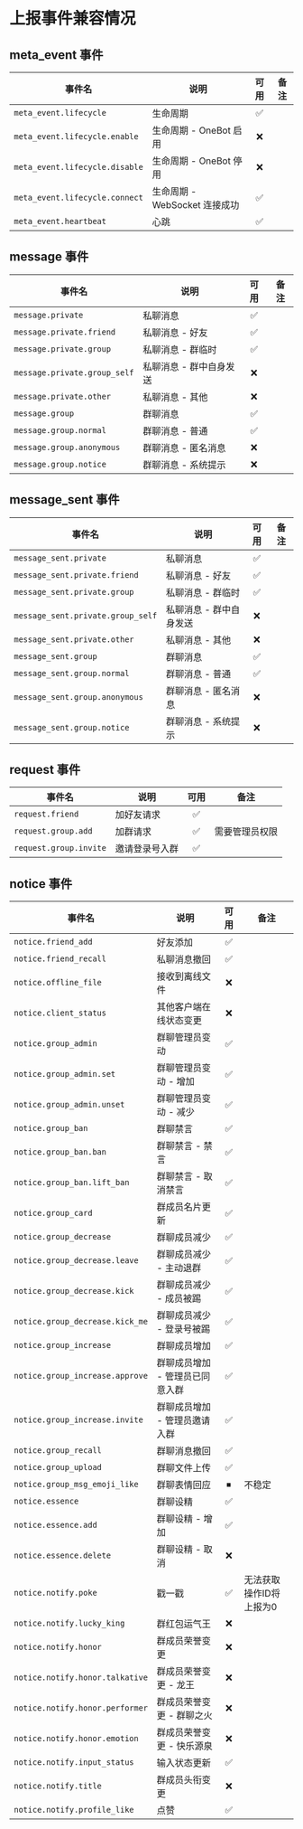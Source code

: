 # 上报事件兼容情况

## meta_event 事件

| 事件名                         | 说明                          | 可用  | 备注 |
| ------------------------------ | ----------------------------- | :---: | ---- |
| `meta_event.lifecycle`         | 生命周期                      |   ✅   |      |
| `meta_event.lifecycle.enable`  | 生命周期 - OneBot 启用        |   ❌   |      |
| `meta_event.lifecycle.disable` | 生命周期 - OneBot 停用        |   ❌   |      |
| `meta_event.lifecycle.connect` | 生命周期 - WebSocket 连接成功 |   ✅   |      |
| `meta_event.heartbeat`         | 心跳                          |   ✅   |      |

## message 事件

| 事件名                       | 说明                    | 可用  | 备注 |
| ---------------------------- | ----------------------- | :---: | ---- |
| `message.private`            | 私聊消息                |   ✅   |      |
| `message.private.friend`     | 私聊消息 - 好友         |   ✅   |      |
| `message.private.group`      | 私聊消息 - 群临时       |   ✅   |      |
| `message.private.group_self` | 私聊消息 - 群中自身发送 |   ❌   |      |
| `message.private.other`      | 私聊消息 - 其他         |   ❌   |      |
| `message.group`              | 群聊消息                |   ✅   |      |
| `message.group.normal`       | 群聊消息 - 普通         |   ✅   |      |
| `message.group.anonymous`    | 群聊消息 - 匿名消息     |   ❌   |      |
| `message.group.notice`       | 群聊消息 - 系统提示     |   ❌   |      |

## message_sent 事件

| 事件名                            | 说明                    | 可用  | 备注 |
| --------------------------------- | ----------------------- | :---: | ---- |
| `message_sent.private`            | 私聊消息                |   ✅   |      |
| `message_sent.private.friend`     | 私聊消息 - 好友         |   ✅   |      |
| `message_sent.private.group`      | 私聊消息 - 群临时       |   ✅   |      |
| `message_sent.private.group_self` | 私聊消息 - 群中自身发送 |   ❌   |      |
| `message_sent.private.other`      | 私聊消息 - 其他         |   ❌   |      |
| `message_sent.group`              | 群聊消息                |   ✅   |      |
| `message_sent.group.normal`       | 群聊消息 - 普通         |   ✅   |      |
| `message_sent.group.anonymous`    | 群聊消息 - 匿名消息     |   ❌   |      |
| `message_sent.group.notice`       | 群聊消息 - 系统提示     |   ❌   |      |

## request 事件

| 事件名                 | 说明           | 可用  | 备注           |
| ---------------------- | -------------- | :---: | -------------- |
| `request.friend`       | 加好友请求     |   ✅   |                |
| `request.group.add`    | 加群请求       |   ✅   | 需要管理员权限 |
| `request.group.invite` | 邀请登录号入群 |   ✅   |                |

## notice 事件

| 事件名                          | 说明                            | 可用  | 备注                    |
| ------------------------------- | ------------------------------- | :---: | ----------------------- |
| `notice.friend_add`             | 好友添加                        |   ✅   |                         |
| `notice.friend_recall`          | 私聊消息撤回                    |   ✅   |                         |
| `notice.offline_file`           | 接收到离线文件                  |   ❌   |                         |
| `notice.client_status`          | 其他客户端在线状态变更          |   ❌   |                         |
| `notice.group_admin`            | 群聊管理员变动                  |   ✅   |                         |
| `notice.group_admin.set`        | 群聊管理员变动 - 增加           |   ✅   |                         |
| `notice.group_admin.unset`      | 群聊管理员变动 - 减少           |   ✅   |                         |
| `notice.group_ban`              | 群聊禁言                        |   ✅   |                         |
| `notice.group_ban.ban`          | 群聊禁言 - 禁言                 |   ✅   |                         |
| `notice.group_ban.lift_ban`     | 群聊禁言 - 取消禁言             |   ✅   |                         |
| `notice.group_card`             | 群成员名片更新                  |   ✅   |                         |
| `notice.group_decrease`         | 群聊成员减少                    |   ✅   |                         |
| `notice.group_decrease.leave`   | 群聊成员减少 - 主动退群         |   ✅   |                         |
| `notice.group_decrease.kick`    | 群聊成员减少 - 成员被踢         |   ✅   |                         |
| `notice.group_decrease.kick_me` | 群聊成员减少 - 登录号被踢       |   ✅   |                         |
| `notice.group_increase`         | 群聊成员增加                    |   ✅   |                         |
| `notice.group_increase.approve` | 群聊成员增加 - 管理员已同意入群 |   ✅   |                         |
| `notice.group_increase.invite`  | 群聊成员增加 - 管理员邀请入群   |   ✅   |                         |
| `notice.group_recall`           | 群聊消息撤回                    |   ✅   |                         |
| `notice.group_upload`           | 群聊文件上传                    |   ✅   |                         |
| `notice.group_msg_emoji_like`   | 群聊表情回应                    |   ⏹   | 不稳定                  |
| `notice.essence`                | 群聊设精                        |   ✅   |                         |
| `notice.essence.add`            | 群聊设精 - 增加                 |   ✅   |                         |
| `notice.essence.delete`         | 群聊设精 - 取消                 |   ❌   |                         |
| `notice.notify.poke`            | 戳一戳                          |   ✅   | 无法获取操作ID将上报为0 |
| `notice.notify.lucky_king`      | 群红包运气王                    |   ❌   |                         |
| `notice.notify.honor`           | 群成员荣誉变更                  |   ❌   |                         |
| `notice.notify.honor.talkative` | 群成员荣誉变更 - 龙王           |   ❌   |                         |
| `notice.notify.honor.performer` | 群成员荣誉变更 - 群聊之火       |   ❌   |                         |
| `notice.notify.honor.emotion`   | 群成员荣誉变更 - 快乐源泉       |   ❌   |                         |
| `notice.notify.input_status`    | 输入状态更新                    |   ✅   |                         |
| `notice.notify.title`           | 群成员头衔变更                  |   ❌   |                         |
| `notice.notify.profile_like`    | 点赞                            |   ✅   |                         |
